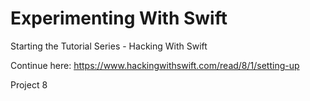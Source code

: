 # Experimenting With Swift

Starting the Tutorial Series - Hacking With Swift

Continue here:
https://www.hackingwithswift.com/read/8/1/setting-up

Project 8


